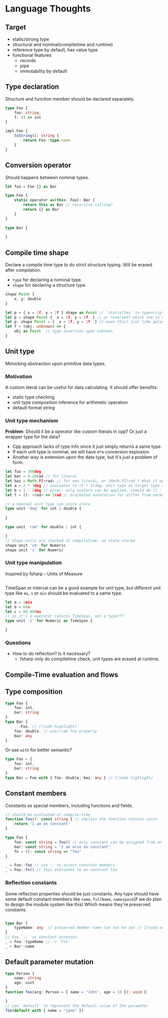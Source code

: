 # Language Thoughts

## Target

- static/strong type
- structural and nominal(compiletime and runtime)
- reference type by default, has value type
- functional features
    - records
    - pipe
    - immutability by default

## Type declaration

Structure and function member should be declared separately.

```ts
type Foo {
    foo: string,
    f: () => int
}

impl Foo {
    toString(): string {
        return Foo::type.name
    }
}
```

## Conversion operator

Should happens between nominal types.

```ts
let foo = Foo {} as Bar

type Foo {
    static operator as(this: Foo): Bar {
        return this as Bar // recursive calling?
        return {} as Bar
    }
}

type Bar {
    
}
```

## Compile time shape

Declare a compile time type to do strict structure typing.
Will be erased after compilation.

- `type` for declaring a nominal type.
- `shape` for declaring a structure type.

```ts
shape Point {
    x, y: double
}

let p = { x = 1f, y = 2f } shape as Point // `statisfies` in typescript
let p = shape Point {  x = 1f, y = 2f  } // or reversed? which one is more intuitive?
let p: shape Point = {  x = 1f, y = 2f  } // even this? just like golang
let f = (obj: unknown) => {
    obj as Point  // type assertion upon unknown
}
```

## Unit type

Mimicking abstraction upon primitive data types.

### Motivation

A custom literal can be useful for data calculating.
It should offer benefits:

- static type checking
- unit type composition inference for arithmetic operation
- default format string

### Unit type mechanism

**Problem**: Should it be a operator like custom literals in cpp? Or just a wrapper type for the data?
- Cpp approach lacks of type info since it just simply returns a same type.
- If each unit type is nominal, we will have `m*m` conversion explosion.
- Another way is extension upon the data type, but it's just a problem of form.

```ts
let foo = 360deg
let bar = 6.28rad // for literal
let baz = Math.PI<rad> // for non literal, or (Math.PI)rad ? What if we need a tuple in future? violates generic property?
let a = 2 * 3deg // evaluates to (2 * 3)deg, unit type as target type always
let b = 1 - 2deg // error: only scalars can be applied, should do (1 - 2)deg instead
let f = (): <rad> => 1rad // bracketed annotation for differ from normal types

// a nominal unit type can store state
type unit 'deg' for int | double {
    
}

type unit 'rad' for double | int {

}
// shape units are checked at compiletime, no state stored
shape unit 'cm' for Numeric
shape unit 's' for Numeric
```

### Unit type manipulation

Inspired by fsharp - Units of Measure

```ts

```

TimeSpan or Interval can be a good example for unit type, but different unit type like `ms`, `s` or `min` should be evaluated to a same type.

```ts
let a = 1min
let b = 60s
let c = 60_000ms
// so it's a operator returns TimeSpan, not a type???
type unit 's' for Numeric as TimeSpan {

}
```

### Questions

- How to do reflection? Is it necessary?
    - fsharp only do compiletime check, unit types are erased at runtime.

## Compile-Time evaluation and flows

## Type composition

```ts
type Foo {
    foo: int,
    bar: string
}
type Bar {
    ...Foo, // [!code highlight] 
    foo: double, // override foo property
    baz: any
}
```

Or use `with` for better semantic?

```ts
type Foo = {
    foo: int,
    bar: string
}
type Bar = Foo with { foo: double, baz: any } // [!code highlight] 
```

## Constant members

Constants as special members, including functions and fields.

```ts
// should be evaluated at compile-time
function foo(): const string { // implies the function returns const
    return "I am an constant"
}

type Foo {
    foo: const string = foo() // only constant can be assigned from an constant generator function
    bar: const string = "I am also an constant"
    fn = (): const string => "foo"
}

_ = Foo::foo // use :: to access constant members
_ = Foo::fn() // this evaluates to an constant too

```

### Reflection constants

Some reflection properties should be just constants.
Any type should have some default constant members like `name`, `fullName`, `namespace`(if we do plan to design the module system like this)
Which means they're preserved constants.

```ts

type Bar {
    typeName: any  // preserved member name can not be set // [!code error] 
}
// Use `::` as constant accessor.
_ = Foo::typeName // -> `Foo`
_ = Bar::name
```

## Default parameter mutation

```ts
type Person {
    name: string
    age: uint
}
function foo(arg: Person = { name = "John", age = 18 }): void {

}
// use `default` to represent the default value of the parameter
foo(default with { name = "jane" })
```
